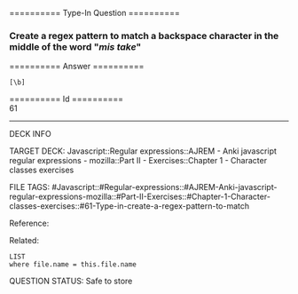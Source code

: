 ========== Type-In Question ==========

###  Create a regex pattern to match a backspace character in the middle of the word "_mis take_"  

========== Answer ==========  

`[\b]`

========== Id ==========  
61

---

DECK INFO

TARGET DECK: Javascript::Regular expressions::AJREM - Anki javascript regular expressions - mozilla::Part II - Exercises::Chapter 1 - Character classes exercises

FILE TAGS: #Javascript::#Regular-expressions::#AJREM-Anki-javascript-regular-expressions-mozilla::#Part-II-Exercises::#Chapter-1-Character-classes-exercises::#61-Type-in-create-a-regex-pattern-to-match

Reference:

Related:

```dataview
LIST
where file.name = this.file.name
```


QUESTION STATUS: Safe to store
